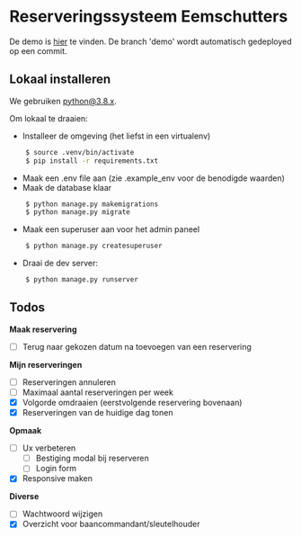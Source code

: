 # Reserveringssysteem Eemschutters

De demo is [hier](https://eemschutters-reserveringen.herokuapp.com/) te vinden. De branch 'demo' wordt automatisch gedeployed op een commit.

## Lokaal installeren
We gebruiken [python@3.8.x](https://www.python.org/downloads/release/python-380/).

Om lokaal te draaien:
    
- Installeer de omgeving (het liefst in een virtualenv)
        
```bash
    $ source .venv/bin/activate
    $ pip install -r requirements.txt
```
- Maak een .env file aan (zie .example_env voor de benodigde waarden)
- Maak de database klaar 

```bash
    $ python manage.py makemigrations
    $ python manage.py migrate
```
- Maak een superuser aan voor het admin paneel
```bash
    $ python manage.py createsuperuser
```
- Draai de dev server:
```bash
    $ python manage.py runserver
```

## Todos

**Maak reservering**
- [ ] Terug naar gekozen datum na toevoegen van een reservering

**Mijn reserveringen**
- [ ] Reserveringen annuleren
- [ ] Maximaal aantal reserveringen per week
- [x] Volgorde omdraaien (eerstvolgende reservering bovenaan)
- [x] Reserveringen van de huidige dag tonen

**Opmaak**
- [ ] Ux verbeteren
    - [ ] Bestiging modal bij reserveren
    - [ ] Login form
- [x] Responsive maken

**Diverse**
- [ ] Wachtwoord wijzigen
- [x] Overzicht voor baancommandant/sleutelhouder